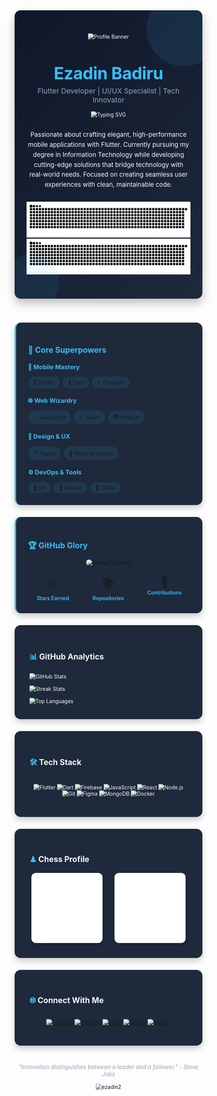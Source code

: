 <div align="center" style="background: linear-gradient(135deg, #0f172a 0%, #1e293b 100%); color: #f8fafc; padding: 3rem 2rem; font-family: 'Inter', sans-serif; border-radius: 16px; box-shadow: 0 12px 24px rgba(0,0,0,0.25); position: relative; overflow: hidden;">

<!-- Animated background elements -->
<div style="position: absolute; top: -50px; right: -50px; width: 200px; height: 200px; background: rgba(56, 189, 248, 0.1); border-radius: 50%;"></div>
<div style="position: absolute; bottom: -30px; left: -30px; width: 150px; height: 150px; background: rgba(56, 189, 248, 0.08); border-radius: 50%;"></div>

![Profile Banner](https://github.com/7oSkaaa/7oSkaaa/blob/main/Images/about_me.gif?raw=true)

<h1 style="color: #38bdf8; font-size: 2.8rem; margin-bottom: 0.5rem; font-weight: 700; letter-spacing: -0.5px;">Ezadin Badiru</h1>
<h3 style="color: #94a3b8; font-weight: 400; margin-top: 0; font-size: 1.2rem;">Flutter Developer | UI/UX Specialist | Tech Innovator</h3>

<!-- Typing SVG from first version -->
<p align="center">
  <img src="https://readme-typing-svg.demolab.com?font=Fira+Code&weight=600&size=22&duration=3000&pause=1000&color=38BDF8&center=true&vCenter=true&width=600&height=80&lines=Flutter+Developer+%7C+UI%2FUX+Enthusiast;Tech+Innovator+%7C+Problem+Solver;Information+Technology+Student+@Wolkite+Uni.." alt="Typing SVG" />
</p>

<div style="max-width: 800px; margin: 2rem auto; line-height: 1.6; font-size: 1.05rem;">
  Passionate about crafting elegant, high-performance mobile applications with Flutter. Currently pursuing my degree in Information Technology while developing cutting-edge solutions that bridge technology with real-world needs. Focused on creating seamless user experiences with clean, maintainable code.
</div>

<!-- GitHub Snake Animation -->
![github contribution grid snake animation](https://raw.githubusercontent.com/ezadin2/ezadin2/output/github-contribution-grid-snake-dark.svg#gh-dark-mode-only)
![github contribution grid snake animation](https://raw.githubusercontent.com/ezadin2/ezadin2/output/github-contribution-grid-snake.svg#gh-light-mode-only)

</div>

<div style="display: grid; grid-template-columns: repeat(auto-fit, minmax(300px, 1fr)); gap: 2rem; margin-top: 2rem;">

<div style="display: grid; grid-template-columns: repeat(auto-fit, minmax(300px, 1fr)); gap: 2rem; margin-top: 2rem;">

<!-- Core Competencies -->
<div style="background: #1e293b; padding: 2rem; border-radius: 16px; box-shadow: 0 8px 16px rgba(0,0,0,0.2); transition: transform 0.3s ease; border-left: 4px solid #38bdf8;">

## <span style="color: #38bdf8;">🚀 Core Superpowers</span>

<div style="margin-top: 1rem;">

### <span style="color: #38bdf8;">📱 Mobile Mastery</span>
<div style="display: flex; flex-wrap: wrap; gap: 0.5rem; margin: 0.5rem 0 1rem;">
  <span style="display: inline-flex; align-items: center; background: rgba(56, 189, 248, 0.1); padding: 0.4rem 0.9rem; border-radius: 20px;">
    <span style="margin-right: 0.3rem;">📱</span> Flutter
  </span>
  <span style="display: inline-flex; align-items: center; background: rgba(56, 189, 248, 0.1); padding: 0.4rem 0.9rem; border-radius: 20px;">
    <span style="margin-right: 0.3rem;">🎯</span> Dart
  </span>
  <span style="display: inline-flex; align-items: center; background: rgba(56, 189, 248, 0.1); padding: 0.4rem 0.9rem; border-radius: 20px;">
    <span style="margin-right: 0.3rem;">🔥</span> Firebase
  </span>
</div>

### <span style="color: #38bdf8;">🌐 Web Wizardry</span>
<div style="display: flex; flex-wrap: wrap; gap: 0.5rem; margin: 0.5rem 0 1rem;">
  <span style="display: inline-flex; align-items: center; background: rgba(56, 189, 248, 0.1); padding: 0.4rem 0.9rem; border-radius: 20px;">
    <span style="margin-right: 0.3rem;">✨</span> JavaScript
  </span>
  <span style="display: inline-flex; align-items: center; background: rgba(56, 189, 248, 0.1); padding: 0.4rem 0.9rem; border-radius: 20px;">
    <span style="margin-right: 0.3rem;">⚛️</span> React
  </span>
  <span style="display: inline-flex; align-items: center; background: rgba(56, 189, 248, 0.1); padding: 0.4rem 0.9rem; border-radius: 20px;">
    <span style="margin-right: 0.3rem;">🟢</span> Node.js
  </span>
</div>

### <span style="color: #38bdf8;">🎨 Design & UX</span>
<div style="display: flex; flex-wrap: wrap; gap: 0.5rem; margin: 0.5rem 0 1rem;">
  <span style="display: inline-flex; align-items: center; background: rgba(56, 189, 248, 0.1); padding: 0.4rem 0.9rem; border-radius: 20px;">
    <span style="margin-right: 0.3rem;">✏️</span> Figma
  </span>
  <span style="display: inline-flex; align-items: center; background: rgba(56, 189, 248, 0.1); padding: 0.4rem 0.9rem; border-radius: 20px;">
    <span style="margin-right: 0.3rem;">🌈</span> Material Design
  </span>
</div>

### <span style="color: #38bdf8;">⚙️ DevOps & Tools</span>
<div style="display: flex; flex-wrap: wrap; gap: 0.5rem; margin: 0.5rem 0 0;">
  <span style="display: inline-flex; align-items: center; background: rgba(56, 189, 248, 0.1); padding: 0.4rem 0.9rem; border-radius: 20px;">
    <span style="margin-right: 0.3rem;">🐙</span> Git
  </span>
  <span style="display: inline-flex; align-items: center; background: rgba(56, 189, 248, 0.1); padding: 0.4rem 0.9rem; border-radius: 20px;">
    <span style="margin-right: 0.3rem;">🐳</span> Docker
  </span>
  <span style="display: inline-flex; align-items: center; background: rgba(56, 189, 248, 0.1); padding: 0.4rem 0.9rem; border-radius: 20px;">
    <span style="margin-right: 0.3rem;">🔄</span> CI/CD
  </span>
</div>

</div>

</div>

<!-- GitHub Achievements -->
<div style="background: #1e293b; padding: 2rem; border-radius: 16px; box-shadow: 0 8px 16px rgba(0,0,0,0.2); transition: transform 0.3s ease; border-left: 4px solid #38bdf8;">

## <span style="color: #38bdf8;">🏆 GitHub Glory</span>

<div style="margin-top: 1rem; text-align: center;">
  <img src="https://github-profile-trophy.vercel.app/?username=ezadin2&column=4&theme=nord&no-frame=true&margin-w=15&margin-h=15" alt="GitHub Trophies" style="max-width: 100%; border-radius: 8px;" />
  
  <div style="display: flex; justify-content: space-around; flex-wrap: wrap; margin-top: 1.5rem; gap: 1rem;">
    <div style="text-align: center;">
      <div style="font-size: 2rem;">⭐</div>
      <div style="font-weight: 600; color: #38bdf8;">Stars Earned</div>
    </div>
    <div style="text-align: center;">
      <div style="font-size: 2rem;">📚</div>
      <div style="font-weight: 600; color: #38bdf8;">Repositories</div>
    </div>
    <div style="text-align: center;">
      <div style="font-size: 2rem;">🔀</div>
      <div style="font-weight: 600; color: #38bdf8;">Contributions</div>
    </div>
  </div>
</div>

</div>

</div>

</div>

<div style="background: #1e293b; color: #f8fafc; padding: 2.5rem; margin-top: 2rem; border-radius: 16px; box-shadow: 0 8px 16px rgba(0,0,0,0.2);">

## <span style="color: #38bdf8;">📊</span> GitHub Analytics

<div style="display: flex; flex-wrap: wrap; gap: 1rem; justify-content: space-between; align-items: flex-start; margin-top: 1.5rem;">

<div style="flex: 1; min-width: 300px;">
  <img src="https://github-readme-stats.vercel.app/api?username=ezadin2&show_icons=true&locale=en&theme=nord&include_all_commits=true&hide_border=true&bg_color=1e293b&title_color=38bdf8&text_color=f8fafc&icon_color=38bdf8" alt="GitHub Stats" style="width: 100%;"/>
</div>

<div style="flex: 1; min-width: 300px;">
  <img src="https://github-readme-streak-stats.herokuapp.com/?user=ezadin2&theme=nord&hide_border=true&background=1e293b&stroke=1e293b&ring=38bdf8&fire=38bdf8&currStreakNum=f8fafc&sideNums=f8fafc&currStreakLabel=38bdf8&sideLabels=94a3b8" alt="Streak Stats" style="width: 100%;"/>
</div>

<div style="flex: 1; min-width: 300px;">
  <img src="https://github-readme-stats.vercel.app/api/top-langs?username=ezadin2&show_icons=true&locale=en&layout=compact&theme=nord&hide_border=true&bg_color=1e293b&title_color=38bdf8&text_color=f8fafc" alt="Top Languages" style="width: 100%;"/>
</div>

</div>

</div>

<div style="background: #1e293b; color: #f8fafc; padding: 2.5rem; margin-top: 2rem; border-radius: 16px; box-shadow: 0 8px 16px rgba(0,0,0,0.2);">

## <span style="color: #38bdf8;">🛠</span> Tech Stack

<div align="center" style="display: flex; flex-wrap: wrap; justify-content: center; gap: 1rem; margin-top: 1.5rem;">

![Flutter](https://img.shields.io/badge/-Flutter-02569B?style=for-the-badge&logo=flutter&logoColor=white&labelColor=1e293b)
![Dart](https://img.shields.io/badge/-Dart-0175C2?style=for-the-badge&logo=dart&logoColor=white&labelColor=1e293b)
![Firebase](https://img.shields.io/badge/-Firebase-FFCA28?style=for-the-badge&logo=firebase&logoColor=black&labelColor=1e293b)
![JavaScript](https://img.shields.io/badge/-JavaScript-F7DF1E?style=for-the-badge&logo=javascript&logoColor=black&labelColor=1e293b)
![React](https://img.shields.io/badge/-React-61DAFB?style=for-the-badge&logo=react&logoColor=black&labelColor=1e293b)
![Node.js](https://img.shields.io/badge/-Node.js-339933?style=for-the-badge&logo=nodedotjs&logoColor=white&labelColor=1e293b)
![Git](https://img.shields.io/badge/-Git-F05032?style=for-the-badge&logo=git&logoColor=white&labelColor=1e293b)
![Figma](https://img.shields.io/badge/-Figma-F24E1E?style=for-the-badge&logo=figma&logoColor=white&labelColor=1e293b)
![MongoDB](https://img.shields.io/badge/-MongoDB-47A248?style=for-the-badge&logo=mongodb&logoColor=white&labelColor=1e293b)
![Docker](https://img.shields.io/badge/-Docker-2496ED?style=for-the-badge&logo=docker&logoColor=white&labelColor=1e293b)

</div>

</div>

<div style="background: #1e293b; color: #f8fafc; padding: 2.5rem; margin-top: 2rem; border-radius: 16px; box-shadow: 0 8px 16px rgba(0,0,0,0.2);">

## <span style="color: #38bdf8;">♟</span> Chess Profile

<div align="center" style="display: flex; flex-wrap: wrap; justify-content: center; gap: 2rem; margin-top: 1.5rem;">

<img width="45%" src="https://raw.githubusercontent.com/arash-hacker/gess/main/chess1.svg" alt="Chess Profile" style="border-radius: 12px; box-shadow: 0 4px 8px rgba(0,0,0,0.2);"/>

<img width="45%" src="https://raw.githubusercontent.com/arash-hacker/gess/main/chess.svg" alt="Last Game" style="border-radius: 12px; box-shadow: 0 4px 8px rgba(0,0,0,0.2);"/>

</div>

</div>

<div style="background: #1e293b; color: #f8fafc; padding: 2.5rem; margin-top: 2rem; border-radius: 16px; box-shadow: 0 8px 16px rgba(0,0,0,0.2);">

## <span style="color: #38bdf8;">🌐</span> Connect With Me

<div align="center" style="display: flex; flex-wrap: wrap; justify-content: center; gap: 1rem; margin-top: 1.5rem;">

[![LinkedIn](https://img.shields.io/badge/-LinkedIn-0A66C2?style=for-the-badge&logo=linkedin&logoColor=white&labelColor=1e293b)](https://www.linkedin.com/in/ezadin-badiru-98b9862a6)
[![Portfolio](https://img.shields.io/badge/-Portfolio-38BDF8?style=for-the-badge&logo=google-chrome&logoColor=white&labelColor=1e293b)](https://my-portifolio-3ckvuho4y-ezadin-badrus-projects.vercel.app/)
[![Email](https://img.shields.io/badge/-Email-EA4335?style=for-the-badge&logo=gmail&logoColor=white&labelColor=1e293b)](mailto:ezadinbadru55@gmail.com)
[![GitHub](https://img.shields.io/badge/-GitHub-181717?style=for-the-badge&logo=github&logoColor=white&labelColor=1e293b)](https://github.com/ezadin2)
[![Twitter](https://img.shields.io/badge/-Twitter-1DA1F2?style=for-the-badge&logo=twitter&logoColor=white&labelColor=1e293b)](https://twitter.com/yourhandle)

</div>

</div>

<div align="center" style="margin-top: 3rem;">

<p style="color: #94a3b8; font-size: 0.95rem; font-style: italic;">
  "Innovation distinguishes between a leader and a follower." - Steve Jobs
</p>

<div style="margin-top: 1rem;">
  <img src="https://komarev.com/ghpvc/?username=ezadin2&label=Profile%20views&color=38bdf8&style=flat" alt="ezadin2" />
</div>

</div>
